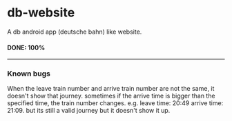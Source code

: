 # db-website
A db android app (deutsche bahn) like website.

#### DONE: 100%
---
### Known bugs
When the leave train number and arrive train number are not the same, it doesn't show that journey. sometimes if the arrive time is bigger than the specified time, the train number changes. e.g. leave time: 20:49 arrive time: 21:09. but its still a valid journey but it doesn't show it up.
